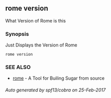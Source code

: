 ## rome version

What Version of Rome is this

### Synopsis


Just Displays the Version of Rome

```
rome version
```

### SEE ALSO
* [rome](rome.md)	 - A Tool for Builing Sugar from source

###### Auto generated by spf13/cobra on 25-Feb-2017
